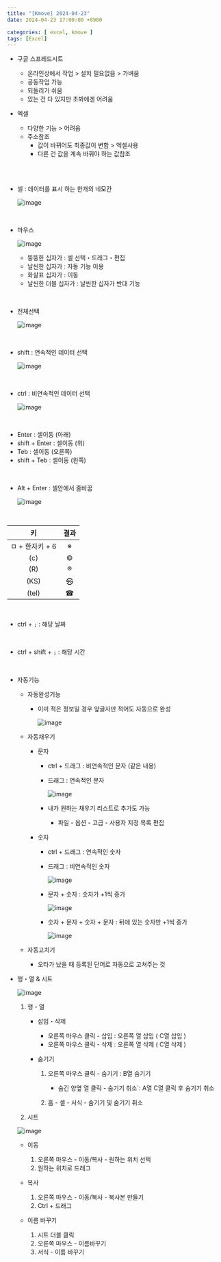 ```yaml
---
title: "[Kmove] 2024-04-23"
date: 2024-04-23 17:00:00 +0900

categories: [ excel, kmove ]
tags: [Excel]
---
```



- 구글 스프레드시트
    - 온라인상에서 작업 > 설치 필요없음 > 가벼움
    - 공동작업 가능
    - 되돌리기 쉬움
    - 있는 건 다 있지만 초봐에겐 어려움


- 엑셀
    - 다양한 기능 > 어려움
    - 주소참조
       - 값이 바뀌어도 최종값이 변함 > 엑셀사용
       - 다른 건 값을 계속 바꿔야 하는 값참조

<br/><br/>

- 셀 : 데이터를 표시 하는 한개의 네모칸

    ![image](/assets/img/excel/0423/excel2.png) <br/>

<br/>

- 마우스
 
  ![image](/assets/img/excel/0423/excel9.png) <br/>

  - 뚱뚱한 십자가 : 셀 선택・드래그・편집
  - 날씬한 십자가 : 자동 기능 이용
  - 화살표 십자가 : 이동
  - 날씬한 더블 십자가 : 날씬한 십자가 반대 기능


<br/>

 - 전체선택

    ![image](/assets/img/excel/0423/excel5.png) <br/>


<br/>

 - shift : 연속적인 데이터 선택
  
     ![image](/assets/img/excel/0423/excel3.png) <br/>


<br/>


 - ctrl : 비연속적인 데이터 선택

     ![image](/assets/img/excel/0423/excel4.png) <br/>


<br/>

- Enter : 셀이동 (아래)
- shift + Enter : 셀이동 (위)
- Teb : 셀이동 (오른쪽)
- shift + Teb : 셀이동 (왼쪽)

<br/>

 - Alt + Enter : 셀안에서 줄바꿈

    ![image](/assets/img/excel/0423/excel6.png) <br/>


<br/>

|       키        | 결과  |
| :-------------: | :---: |
| ㅁ + 한자키 + 6 |   ※   |
|       (c)       |   ©   |
|       (R)       |   ®   |
|      (KS)       |  ㉿   |
|      (tel)      |   ☎   |

<br/>

 - ctrl + `;` : 해당 날짜

<br/>

 - ctrl + shift + `;` : 해당 시간

<br/>

 - 자동기능
   - 자동완성기능
     - 이미 적은 정보일 경우 앞글자만 적어도 자동으로 완성
    
        ![image](/assets/img/excel/0423/excel7.png) <br/>

   - 자동채우기
      - 문자
        - ctrl + 드래그 : 비연속적인 문자 (같은 내용)
        - 드래그 : 연속적인 문자
            
          ![image](/assets/img/excel/0423/excel8.png) <br/>

        - 내가 원하는 채우기 리스트로 추가도 가능
          - 파일 - 옵션 - 고급 - 사용자 지정 목록 편집

      - 숫자
        - ctrl + 드래그 : 연속적인 숫자
        - 드래그 : 비연속적인 숫자
  
          ![image](/assets/img/excel/0423/excel10.png) <br/>
      
        - 문자 + 숫자 : 숫자가 +1씩 증가

          ![image](/assets/img/excel/0423/excel10-1.png) <br/>

        - 숫자 + 문자 + 숫자 + 문자 : 뒤에 있는 숫자만 +1씩 증가

          ![image](/assets/img/excel/0423/excel10-2.png) <br/>

   - 자동고치기
     - 오타가 났을 때 등록된 단어로 자동으로 고쳐주는 것


 - 행・열 & 시트

   ![image](/assets/img/excel/0423/excel11.png) <br/>

    1. 행・열
       - 삽입・삭제
          - 오른쪽 마우스 클릭 - 삽입 : 오른쪽 열 삽입 ( C열 삽입 )
          - 오른쪽 마우스 클릭 - 삭제 : 오른쪽 열 삭제 ( C열 삭제 )
       
       - 숨기기
          1. 오른쪽 마우스 클릭 - 숨기기 : B열 숨기기
             - 숨긴 양옆 열 클릭 - 숨기기 취소`: A열 C열 클릭 후 숨기기 취소

          2. 홈 - 셀 - 서식 - 숨기기 및 숨기기 취소
    
    2. 시트

      ![image](/assets/img/excel/0423/excel11-1.png) <br/>

      - 이동
          1. 오른쪽 마우스 - 이동/복사 - 원하는 위치 선택
          2. 원하는 위치로 드래그
      
      - 복사
         1. 오른쪽 마우스 - 이동/복사 - 복사본 만들기
         2. Ctrl + 드래그
  
      - 이름 바꾸기
         1. 시트 더블 클릭
         2. 오른쪽 마우스 - 이름바꾸기
         3. 서식 - 이름 바꾸기